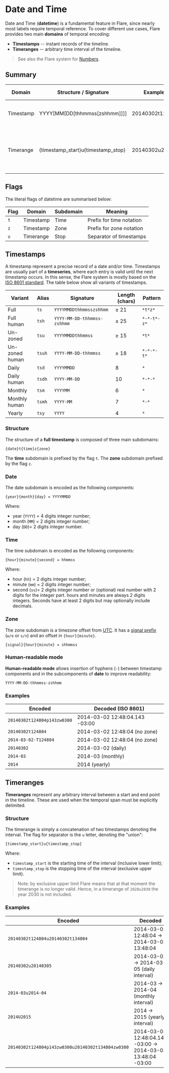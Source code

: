 # Date and Time

Date and Time (**datetime**) is a fundamental feature in Flare, since nearly most labels require temporal reference. To cover different use cases, Flare provides two main **domains** of temporal encoding:

- **Timestamps** -- instant records of the timeline.
- **Timeranges** -- arbitrary time interval of the timeline.

> See also the Flare system for [Numbers](https://github.com/ipo-exe/flare/blob/main/docs/numbers.md).

## Summary

| Domain    | Structure / Signature            | Example Encoded                       | Example Decoded                         |
|-------------|----------------------------------|---------------------------------------|-----------------------------------------|
| Timestamp   | YYYY[MM[DD[thhmmss[zshhmm]]]]    | 20140302t124804zw0300                 | 2014-03-02 12:48:04 -03:00              |
| Timerange   | {timestamp_start}u{timestamp_stop} | 20140302u20140305                     | 2014-03-02 → 2014-03-05 (end excl.)     |


## Flags

The literal flags of datetime are summarised below:

| Flag        | Domain     | Subdomain    | Meaning                                     |
|-------------|------------|-----------|---------------------------------------------|
|`t`          | Timestamp  | Time  | Prefix for time notation |
|`z`          | Timestamp  | Zone  | Prefix for zone notation |
|`u`          | Timerange  | Stop  | Separator of timestamps    |

## Timestamps

A timestamp represent a precise record of a date and/or time.
Timestamps are usually part of a **timeseries**, where each entry is valid until the next timestamp occurs.
In this sense, the Flare system is mostly based on the [ISO 8601 standard](https://en.wikipedia.org/wiki/ISO_8601).
The table below show all variants of timestamps.

| Variant          | Alias  | Signature                     | Length (chars) | Pattern    | 
|-----------------|---------|-------------------------------|----------------|------------|
| Full            | `ts`    | `YYYYMMDDthhmmsszshhmm`       | ≥ 21           | `*t*z*`    |
| Full human      | `tsh`   | `YYYY-MM-DD-thhmmss-zshhmm`   | ≥ 25           | `*-*-t*-z*`| 
| Un-zoned        | `tsu`   | `YYYYMMDDthhmmss`             | ≥ 15           | `*t*`      | 
| Un-zoned human  | `tsuh`  | `YYYY-MM-DD-thhmmss`          | ≥ 18           | `*-*-*-t*` |
| Daily           | `tsd`   | `YYYYMMDD`                    | 8              | `*`        |
| Daily human     | `tsdh`  | `YYYY-MM-DD`                  | 10             | `*-*-*`    | 
| Monthly         | `tsm`   | `YYYYMM`                      | 6              | `*`        |
| Monthly human   | `tsmh`  | `YYYY-MM`                     | 7              | `*-*`      |
| Yearly          | `tsy`   | `YYYY`                        | 4              | `*`        | 


### Structure

The structure of a **full timestamp** is composed of three main subdomains:

```
{date}t{time}z{zone}
```

The **time** subdomain is prefixed by the flag `t`. The **zone** subdomain prefixed by the flag `z`.

### Date
The date subdomain is encoded as the following components:

```
{year}{month}{day} = YYYYMMDD
```
Where: 
- year (`YYYY`) = 4 digits integer number;
- month (`MM`) = 2 digits integer number;
- day (`DD`)= 2 digits integer number.

### Time

The time subdomain is encoded as the following components:
```
{hour}{minute}{second} = hhmmss
```
Where:
- hour (`hh`) = 2 digits integer number;
- minute (`mm`) = 2 digits integer number;
- second (`ss`)= 2 digits integer number or (optional) real number with 2 digits for the integer part.
hours and minutes are always 2 digits integers. Seconds have at least 2 digits but may optionally include decimals.

### Zone

The zone subdomain is a timezone offset from [UTC](https://en.wikipedia.org/wiki/Coordinated_Universal_Time). It has a [signal prefix](https://github.com/ipo-exe/flare/blob/main/docs/numbers.md#signal) (`w/e` or `s/n`) and an offset in `{hour}{minute}`.
```
{signal}{hour}{minute} = shhmmss
```

### Human-readable mode

**Human-readable mode** allows insertion of hyphens (`-`) between timestamp components 
and in the subcomponents of **date** to improve readability:
```
YYYY-MM-DD-thhmmss-zshhmm
```

### Examples

| Encoded                    | Decoded (ISO 8601)             |
|----------------------------|--------------------------------|
| `20140302t124804p143zw0300`| 2014-03-02 12:48:04.143 -03:00 |
| `20140302t124804`          | 2014-03-02 12:48:04 (no zone)  |
| `2014-03-02-T124804`       | 2014-03-02 12:48:04 (no zone)  |
| `20140302`                 | 2014-03-02 (daily)             |
| `2014-03`                  | 2014-03 (monthly)              |
| `2014`                     | 2014 (yearly)                  |


## Timeranges

**Timeranges** represent any arbitrary interval between a start and end point in the timeline. These are used when the temporal span must be explicitly delimited.

### Structure

The timerange is simply a concatenation of two timestamps denoting the interval. The flag for separator is the `u` letter, denoting the "union":
```
{timestamp_start}u{timestamp_stop}
```

Where:
- `timestamp_start` is the starting time of the interval (inclusive lower limit);
- `timestamp_stop` is the stopping time of the interval (exclusive upper limit).

> Note: by exclusive upper limit Flare means that at that moment the timerange is no longer valid.
> Hence, in a timerange of `2020u2030` the year 2030 is not included.

### Examples

| Encoded                                           | Decoded                                   |
|---------------------------------------------------|-------------------------------------------|
| `20140302t124804u20140302t134804`                 | 2014-03-02 12:48:04 → 2014-03-02 13:48:04 |
| `20140302u20140305`                               | 2014-03-02 → 2014-03-05 (daily interval)  |
| `2014-03u2014-04`                                 | 2014-03 → 2014-04 (monthly interval)      |
| `2014U2015`                                       | 2014 → 2015 (yearly interval)             |
| `20140302t124804p143zw0300u20140302t134804zw0300` | 2014-03-02 12:48:04.143 -03:00 → 2014-03-02 13:48:04 -03:00 |




